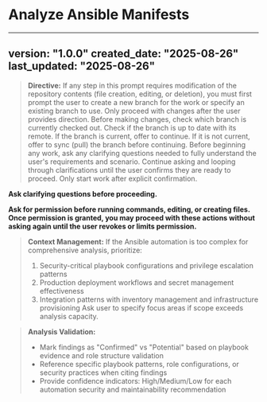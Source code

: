 # Analyze Ansible Manifests

---
version: "1.0.0"
created_date: "2025-08-26"
last_updated: "2025-08-26"
---

> **Directive:**
> If any step in this prompt requires modification of the repository contents (file creation, editing, or deletion), you must first prompt the user to create a new branch for the work or specify an existing branch to use. Only proceed with changes after the user provides direction.
> Before making changes, check which branch is currently checked out. Check if the branch is up to date with its remote. If the branch is current, offer to continue. If it is not current, offer to sync (pull) the branch before continuing.
> Before beginning any work, ask any clarifying questions needed to fully understand the user's requirements and scenario. Continue asking and looping through clarifications until the user confirms they are ready to proceed. Only start work after explicit confirmation.

**Ask clarifying questions before proceeding.**

**Ask for permission before running commands, editing, or creating files. Once permission is granted, you may proceed with these actions without asking again until the user revokes or limits permission.**

> **Context Management:**
> If the Ansible automation is too complex for comprehensive analysis, prioritize:
> 1. Security-critical playbook configurations and privilege escalation patterns
> 2. Production deployment workflows and secret management effectiveness
> 3. Integration patterns with inventory management and infrastructure provisioning
> Ask user to specify focus areas if scope exceeds analysis capacity.

> **Analysis Validation:**
> - Mark findings as "Confirmed" vs "Potential" based on playbook evidence and role structure validation
> - Reference specific playbook patterns, role configurations, or security practices when citing findings
> - Provide confidence indicators: High/Medium/Low for each automation security and maintainability recommendation
